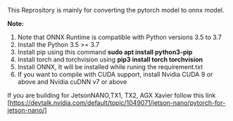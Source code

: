 This Reprository is mainly for converting the pytorch model to onnx model.

**Note:**

1. Note that ONNX Runtime is compatible with Python versions 3.5 to 3.7
2. Install the Python 3.5 >= 3.7
3. Install pip using this command **sudo apt install python3-pip**
2. Install torch and torchvision using **pip3 install torch torchvision**
3. Install ONNX, It will be installed while runing the requirement.txt
4. If you want to compile with CUDA support, install Nvidia CUDA 9 or above and Nvidia cuDNN v7 or above

If you are building for JetsonNANO,TX1, TX2, AGX Xavier follow this link [https://devtalk.nvidia.com/default/topic/1049071/jetson-nano/pytorch-for-jetson-nano/]
